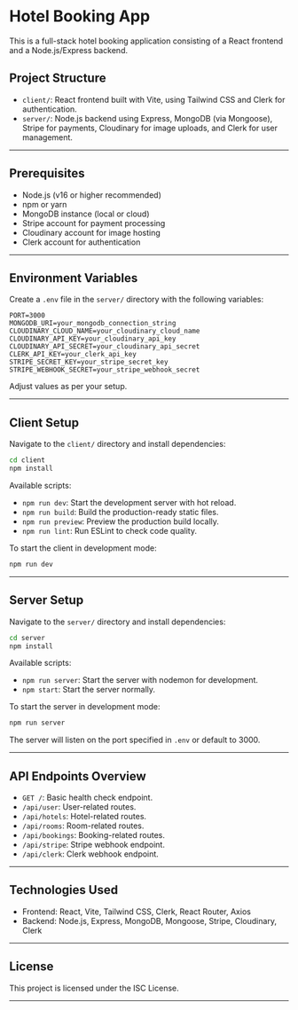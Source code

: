 # Hotel Booking App

This is a full-stack hotel booking application consisting of a React frontend and a Node.js/Express backend.

## Project Structure

- `client/`: React frontend built with Vite, using Tailwind CSS and Clerk for authentication.
- `server/`: Node.js backend using Express, MongoDB (via Mongoose), Stripe for payments, Cloudinary for image uploads, and Clerk for user management.

---

## Prerequisites

- Node.js (v16 or higher recommended)
- npm or yarn
- MongoDB instance (local or cloud)
- Stripe account for payment processing
- Cloudinary account for image hosting
- Clerk account for authentication

---

## Environment Variables

Create a `.env` file in the `server/` directory with the following variables:

```
PORT=3000
MONGODB_URI=your_mongodb_connection_string
CLOUDINARY_CLOUD_NAME=your_cloudinary_cloud_name
CLOUDINARY_API_KEY=your_cloudinary_api_key
CLOUDINARY_API_SECRET=your_cloudinary_api_secret
CLERK_API_KEY=your_clerk_api_key
STRIPE_SECRET_KEY=your_stripe_secret_key
STRIPE_WEBHOOK_SECRET=your_stripe_webhook_secret
```

Adjust values as per your setup.

---

## Client Setup

Navigate to the `client/` directory and install dependencies:

```bash
cd client
npm install
```

Available scripts:

- `npm run dev`: Start the development server with hot reload.
- `npm run build`: Build the production-ready static files.
- `npm run preview`: Preview the production build locally.
- `npm run lint`: Run ESLint to check code quality.

To start the client in development mode:

```bash
npm run dev
```

---

## Server Setup

Navigate to the `server/` directory and install dependencies:

```bash
cd server
npm install
```

Available scripts:

- `npm run server`: Start the server with nodemon for development.
- `npm start`: Start the server normally.

To start the server in development mode:

```bash
npm run server
```

The server will listen on the port specified in `.env` or default to 3000.

---

## API Endpoints Overview

- `GET /`: Basic health check endpoint.
- `/api/user`: User-related routes.
- `/api/hotels`: Hotel-related routes.
- `/api/rooms`: Room-related routes.
- `/api/bookings`: Booking-related routes.
- `/api/stripe`: Stripe webhook endpoint.
- `/api/clerk`: Clerk webhook endpoint.

---

## Technologies Used

- Frontend: React, Vite, Tailwind CSS, Clerk, React Router, Axios
- Backend: Node.js, Express, MongoDB, Mongoose, Stripe, Cloudinary, Clerk

---

## License

This project is licensed under the ISC License.

---
